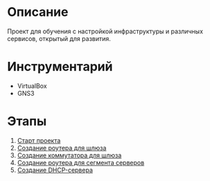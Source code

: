 # Описание

Проект для обучения с настройкой инфраструктуры и различных сервисов, открытый для развития.

# Инструментарий
- VirtualBox
- GNS3

# Этапы

1. [Старт проекта](start.md)
2. [Создание роутера для шлюза](gateway.md)
3. [Создание коммутатора для шлюза](gateway-switch.md)
4. [Создание роутера для сегмента серверов](server-router.md)
5. [Создание DHCP-сервера](dhcp.md)
